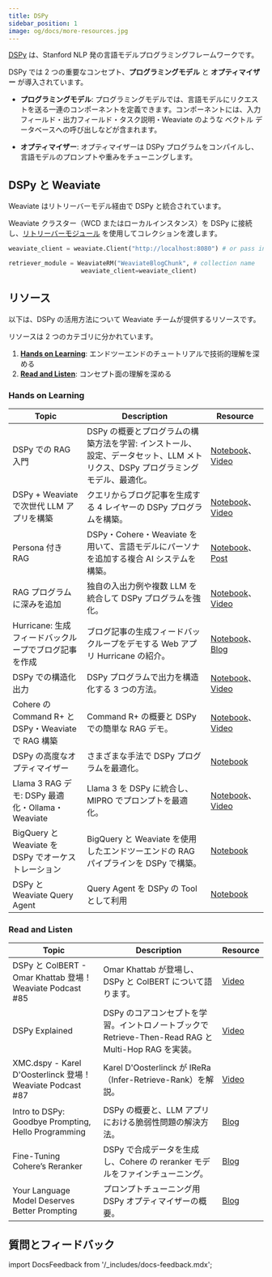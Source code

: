 ```yaml
---
title: DSPy
sidebar_position: 1
image: og/docs/more-resources.jpg
---
```


[DSPy](https://github.com/stanfordnlp/dspy) は、Stanford NLP 発の言語モデルプログラミングフレームワークです。  

DSPy では 2 つの重要なコンセプト、**プログラミングモデル** と **オプティマイザー** が導入されています。

- **プログラミングモデル**: プログラミングモデルでは、言語モデルにリクエストを送る一連のコンポーネントを定義できます。コンポーネントには、入力フィールド・出力フィールド・タスク説明・Weaviate のような ベクトル データベースへの呼び出しなどが含まれます。

- **オプティマイザー**: オプティマイザーは DSPy プログラムをコンパイルし、言語モデルのプロンプトや重みをチューニングします。

## DSPy と Weaviate

Weaviate はリトリーバーモデル経由で DSPy と統合されています。

Weaviate クラスター（WCD またはローカルインスタンス）を DSPy に接続し、[リトリーバーモジュール](https://github.com/stanfordnlp/dspy/blob/6270e951b1f20b2cb02a3fdc769156e7e16dbd26/dspy/retrieve/weaviate_rm.py#L17) を使用してコレクションを渡します。

```python
weaviate_client = weaviate.Client("http://localhost:8080") # or pass in your WCD cluster url

retriever_module = WeaviateRM("WeaviateBlogChunk", # collection name
                    weaviate_client=weaviate_client)
```

## リソース
以下は、DSPy の活用方法について Weaviate チームが提供するリソースです。

リソースは 2 つのカテゴリに分かれています。  
1. [**Hands on Learning**](#hands-on-learning): エンドツーエンドのチュートリアルで技術的理解を深める  
2. [**Read and Listen**](#read-and-listen): コンセプト面の理解を深める  

### Hands on Learning 

| Topic | Description | Resource | 
| --- | --- | --- |
| DSPy での RAG 入門 | DSPy の概要とプログラムの構築方法を学習: インストール、設定、データセット、LLM メトリクス、DSPy プログラミングモデル、最適化。 | [Notebook](https://github.com/weaviate/recipes/blob/main/integrations/llm-agent-frameworks/dspy/1.Getting-Started-with-RAG-in-DSPy.ipynb)、[Video](https://youtu.be/CEuUG4Umfxs?si=4Gp8gR9glmoMJNaU) |
| DSPy + Weaviate で次世代 LLM アプリを構築 | クエリからブログ記事を生成する 4 レイヤーの DSPy プログラムを構築。 | [Notebook](https://github.com/weaviate/recipes/blob/main/integrations/llm-agent-frameworks/dspy/2.Writing-Blog-Posts-with-DSPy.ipynb)、[Video](https://youtu.be/ickqCzFxWj0?si=AxCbD9tq2cbAH6bB)|
| Persona 付き RAG | DSPy・Cohere・Weaviate を用いて、言語モデルにパーソナを追加する複合 AI システムを構築。 | [Notebook](https://github.com/weaviate/recipes/blob/main/integrations/llm-agent-frameworks/dspy/fullstack-recipes/RAGwithPersona/4.RAG-with-Persona.ipynb)、[Post](https://twitter.com/ecardenas300/status/1765444492348243976)|
| RAG プログラムに深みを追加 | 独自の入出力例や複数 LLM を統合して DSPy プログラムを強化。 | [Notebook](https://github.com/weaviate/recipes/blob/main/integrations/llm-agent-frameworks/dspy/3.Adding-Depth-to-RAG-Programs.ipynb)、[Video](https://youtu.be/0c7Ksd6BG88?si=YUF2wm1ncUTkSuPQ) |
| Hurricane: 生成フィードバックループでブログ記事を作成 | ブログ記事の生成フィードバックループをデモする Web アプリ Hurricane の紹介。 | [Notebook](https://github.com/weaviate-tutorials/Hurricane)、[Blog](https://weaviate.io/blog/hurricane-generative-feedback-loops) |
| DSPy での構造化出力 | DSPy プログラムで出力を構造化する 3 つの方法。 | [Notebook](https://github.com/weaviate/recipes/blob/main/integrations/llm-agent-frameworks/dspy/4.Structured-Outputs-with-DSPy.ipynb)、[Video](https://youtu.be/tVw3CwrN5-8?si=P7fWeXzQ7p-2SFYF) |
| Cohere の Command R+ と DSPy・Weaviate で RAG 構築 | Command R+ の概要と DSPy での簡単な RAG デモ。 | [Notebook](https://github.com/weaviate/recipes/blob/main/integrations/llm-agent-frameworks/dspy/llms/Command-R-Plus.ipynb)、[Video](https://youtu.be/6dgXALb_5Ag?si=nSX2AnmpbUau_2JF) |
| DSPy の高度なオプティマイザー | さまざまな手法で DSPy プログラムを最適化。 | [Notebook](https://github.com/weaviate/recipes/blob/main/integrations/llm-agent-frameworks/dspy/5.Advanced-Optimizers.ipynb) |
| Llama 3 RAG デモ: DSPy 最適化・Ollama・Weaviate | Llama 3 を DSPy に統合し、MIPRO でプロンプトを最適化。 | [Notebook](https://github.com/weaviate/recipes/blob/main/integrations/llm-agent-frameworks/dspy/llms/Llama3.ipynb)、[Video](https://youtu.be/1h3_h8t3L14?si=G4d-aY5Ynpv8ckea)|
| BigQuery と Weaviate を DSPy でオーケストレーション | BigQuery と Weaviate を使用したエンドツーエンドの RAG パイプラインを DSPy で構築。 | [Notebook](https://github.com/weaviate/recipes/blob/main/integrations/cloud-hyperscalers/google/bigquery/BigQuery-Weaviate-DSPy-RAG.ipynb)|
| DSPy と Weaviate Query Agent | Query Agent を DSPy の Tool として利用 | [Notebook](https://github.com/weaviate/recipes/blob/main/integrations/llm-agent-frameworks/dspy/Query-Agent-as-a-Tool.ipynb) |

### Read and Listen

| Topic | Description | Resource | 
| --- | --- | --- |
| DSPy と ColBERT - Omar Khattab 登場！Weaviate Podcast #85 | Omar Khattab が登場し、DSPy と ColBERT について語ります。 | [Video](https://www.youtube.com/watch?v=CDung1LnLbY) |
| DSPy Explained | DSPy のコアコンセプトを学習。イントロノートブックで Retrieve-Then-Read RAG と Multi-Hop RAG を実装。 | [Video](https://youtu.be/41EfOY0Ldkc?si=sFieUeHc9rXRn6uk)|
| XMC.dspy - Karel D'Oosterlinck 登場！Weaviate Podcast #87 | Karel D'Oosterlinck が IReRa（Infer-Retrieve-Rank）を解説。 | [Video](https://youtu.be/_ye26_8XPcs?si=ZBodgHbOcaq2Kwky)
| Intro to DSPy: Goodbye Prompting, Hello Programming | DSPy の概要と、LLM アプリにおける脆弱性問題の解決方法。 | [Blog](https://towardsdatascience.com/intro-to-dspy-goodbye-prompting-hello-programming-4ca1c6ce3eb9)|
| Fine-Tuning Cohere’s Reranker | DSPy で合成データを生成し、Cohere の reranker モデルをファインチューニング。 |[Blog](https://weaviate.io/blog/fine-tuning-coheres-reranker)|
| Your Language Model Deserves Better Prompting | プロンプトチューニング用 DSPy オプティマイザーの概要。 | [Blog](https://weaviate.io/blog/dspy-optimizers)|


## 質問とフィードバック

import DocsFeedback from '/_includes/docs-feedback.mdx';

<DocsFeedback/>

